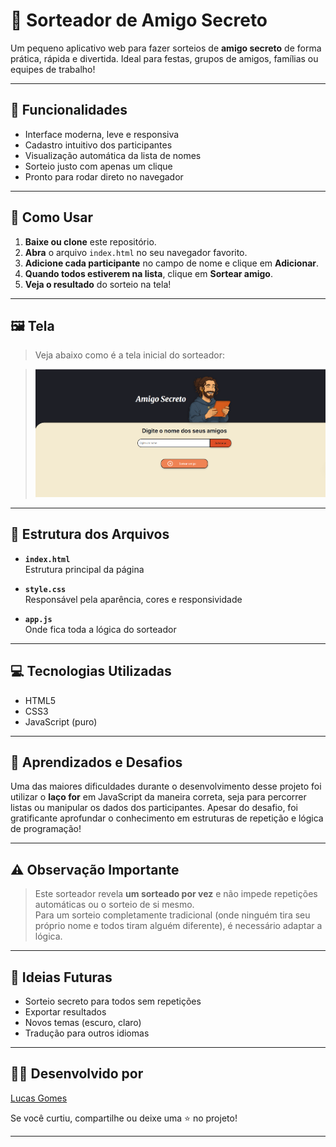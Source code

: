 # 🎁 Sorteador de Amigo Secreto

Um pequeno aplicativo web para fazer sorteios de **amigo secreto** de forma prática, rápida e divertida. Ideal para festas, grupos de amigos, famílias ou equipes de trabalho!

---

## 🔹 Funcionalidades

- Interface moderna, leve e responsiva
- Cadastro intuitivo dos participantes
- Visualização automática da lista de nomes
- Sorteio justo com apenas um clique
- Pronto para rodar direto no navegador

---

## 🚀 Como Usar

1. **Baixe ou clone** este repositório.
2. **Abra** o arquivo `index.html` no seu navegador favorito.
3. **Adicione cada participante** no campo de nome e clique em **Adicionar**.
4. **Quando todos estiverem na lista**, clique em **Sortear amigo**.
5. **Veja o resultado** do sorteio na tela!

---

## 🖼️ Tela

> Veja abaixo como é a tela inicial do sorteador:
>
> 
>

>

>
> ![Print do Sorteador de Amigo Secreto](./printsorteador.png)

---

## 📁 Estrutura dos Arquivos

- **`index.html`**  
  Estrutura principal da página

- **`style.css`**  
  Responsável pela aparência, cores e responsividade

- **`app.js`**  
  Onde fica toda a lógica do sorteador

---

## 💻 Tecnologias Utilizadas

- HTML5
- CSS3
- JavaScript (puro)

---

## 🧩 Aprendizados e Desafios

Uma das maiores dificuldades durante o desenvolvimento desse projeto foi utilizar o **laço for** em JavaScript da maneira correta, seja para percorrer listas ou manipular os dados dos participantes. Apesar do desafio, foi gratificante aprofundar o conhecimento em estruturas de repetição e lógica de programação!

---

## ⚠️ Observação Importante

> Este sorteador revela **um sorteado por vez** e não impede repetições automáticas ou o sorteio de si mesmo.  
> Para um sorteio completamente tradicional (onde ninguém tira seu próprio nome e todos tiram alguém diferente), é necessário adaptar a lógica.

---

## 📌 Ideias Futuras

- Sorteio secreto para todos sem repetições
- Exportar resultados
- Novos temas (escuro, claro)
- Tradução para outros idiomas

---

## 🙋‍♂️ Desenvolvido por

[Lucas Gomes](https://github.com/EnginnerLuc4s)

Se você curtiu, compartilhe ou deixe uma ⭐ no projeto!

---
